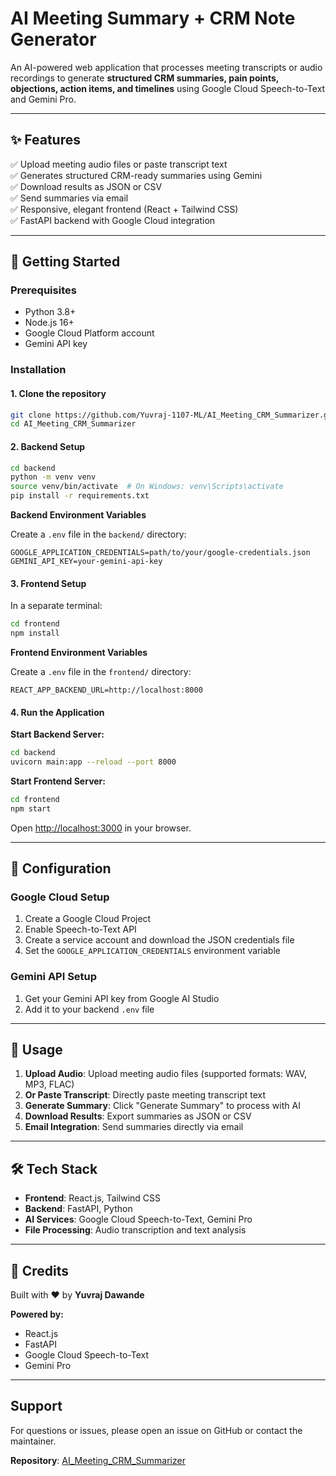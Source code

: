 # AI Meeting Summary + CRM Note Generator

An AI-powered web application that processes meeting transcripts or audio recordings to generate **structured CRM summaries, pain points, objections, action items, and timelines** using Google Cloud Speech-to-Text and Gemini Pro.

---

## ✨ Features

✅ Upload meeting audio files or paste transcript text  
✅ Generates structured CRM-ready summaries using Gemini  
✅ Download results as JSON or CSV  
✅ Send summaries via email  
✅ Responsive, elegant frontend (React + Tailwind CSS)  
✅ FastAPI backend with Google Cloud integration

---

## 🚀 Getting Started

### Prerequisites

- Python 3.8+
- Node.js 16+
- Google Cloud Platform account
- Gemini API key

### Installation

#### 1. Clone the repository

```bash
git clone https://github.com/Yuvraj-1107-ML/AI_Meeting_CRM_Summarizer.git
cd AI_Meeting_CRM_Summarizer
```

#### 2. Backend Setup

```bash
cd backend
python -m venv venv
source venv/bin/activate  # On Windows: venv\Scripts\activate
pip install -r requirements.txt
```

**Backend Environment Variables**

Create a `.env` file in the `backend/` directory:

```env
GOOGLE_APPLICATION_CREDENTIALS=path/to/your/google-credentials.json
GEMINI_API_KEY=your-gemini-api-key
```

#### 3. Frontend Setup

In a separate terminal:

```bash
cd frontend
npm install
```

**Frontend Environment Variables**

Create a `.env` file in the `frontend/` directory:

```env
REACT_APP_BACKEND_URL=http://localhost:8000
```

#### 4. Run the Application

**Start Backend Server:**

```bash
cd backend
uvicorn main:app --reload --port 8000
```

**Start Frontend Server:**

```bash
cd frontend
npm start
```

Open [http://localhost:3000](http://localhost:3000) in your browser.

---

## 🔧 Configuration

### Google Cloud Setup

1. Create a Google Cloud Project
2. Enable Speech-to-Text API
3. Create a service account and download the JSON credentials file
4. Set the `GOOGLE_APPLICATION_CREDENTIALS` environment variable

### Gemini API Setup

1. Get your Gemini API key from Google AI Studio
2. Add it to your backend `.env` file

---

## 🎯 Usage

1. **Upload Audio**: Upload meeting audio files (supported formats: WAV, MP3, FLAC)
2. **Or Paste Transcript**: Directly paste meeting transcript text
3. **Generate Summary**: Click "Generate Summary" to process with AI
4. **Download Results**: Export summaries as JSON or CSV
5. **Email Integration**: Send summaries directly via email

---

## 🛠️ Tech Stack

- **Frontend**: React.js, Tailwind CSS
- **Backend**: FastAPI, Python
- **AI Services**: Google Cloud Speech-to-Text, Gemini Pro
- **File Processing**: Audio transcription and text analysis

---

## 🌟 Credits

Built with ❤️ by **Yuvraj Dawande**

**Powered by:**
- React.js
- FastAPI
- Google Cloud Speech-to-Text
- Gemini Pro

---

##  Support

For questions or issues, please open an issue on GitHub or contact the maintainer.

**Repository**: [AI_Meeting_CRM_Summarizer](https://github.com/Yuvraj-1107-ML/AI_Meeting_CRM_Summarizer)
